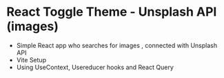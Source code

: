 # React Toggle Theme - Unsplash API (images)
  - Simple React app who searches for images , connected with Unsplash API
  - Vite Setup
  - Using UseContext, Usereducer hooks and React Query

